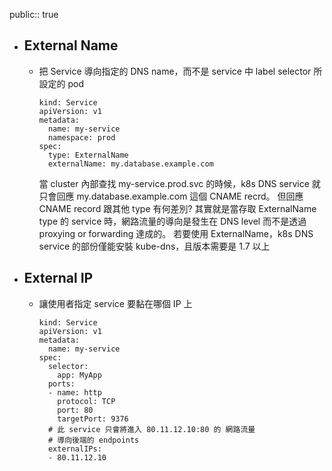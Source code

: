 public:: true

- ## External Name
	- 把 Service 導向指定的 DNS name，而不是 service 中 label selector 所設定的 pod
	  ```
	  kind: Service
	  apiVersion: v1
	  metadata:
	    name: my-service
	    namespace: prod
	  spec:
	    type: ExternalName
	    externalName: my.database.example.com
	  ```
	  當 cluster 內部查找 my-service.prod.svc 的時候，k8s DNS service 就只會回應 my.database.example.com 這個 CNAME recrd。
	  但回應 CNAME record 跟其他 type 有何差別? 其實就是當存取 ExternalName type 的 service 時，網路流量的導向是發生在 DNS level 而不是透過 proxying or forwarding 達成的。
	  若要使用 ExternalName，k8s DNS service 的部份僅能安裝 kube-dns，且版本需要是 1.7 以上
- ## External IP
	- 讓使用者指定 service 要黏在哪個 IP 上
	  ```
	  kind: Service
	  apiVersion: v1
	  metadata:
	    name: my-service
	  spec:
	    selector:
	      app: MyApp
	    ports:
	    - name: http
	      protocol: TCP
	      port: 80
	      targetPort: 9376
	    # 此 service 只會將進入 80.11.12.10:80 的 網路流量
	    # 導向後端的 endpoints 
	    externalIPs:
	    - 80.11.12.10
	  ```